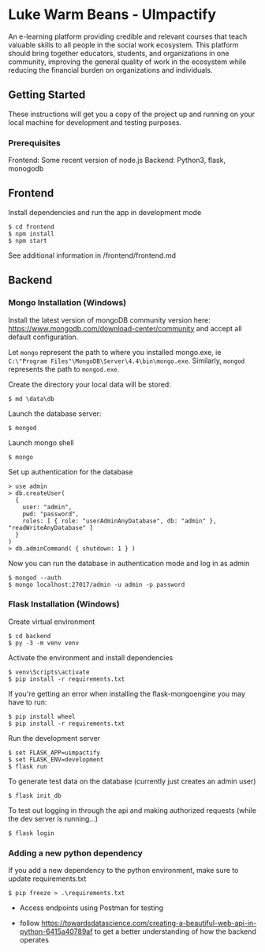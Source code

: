# Luke Warm Beans - UImpactify

An e-learning platform providing credible and relevant courses that teach valuable skills to all people in the social work ecosystem. This platform should bring together educators, students, and organizations in one community, improving the general quality of work in the ecosystem while reducing the financial burden on organizations and individuals.

## Getting Started

These instructions will get you a copy of the project up and running on your local machine for development and testing purposes.

### Prerequisites

Frontend: Some recent version of node.js
Backend: Python3, flask, monogodb

## Frontend

Install dependencies and run the app in development mode
```
$ cd frontend
$ npm install
$ npm start
```

See additional information in /frontend/frontend.md

## Backend

### Mongo Installation (Windows)

Install the latest version of mongoDB community version here: https://www.mongodb.com/download-center/community and accept all default configuration. 

Let `mongo` represent the path to where you installed mongo.exe, ie `C:\"Program Files"\MongoDB\Server\4.4\bin\mongo.exe`. Similarly, `mongod` represents the path to `mongod.exe`.


Create the directory your local data will be stored:

```
$ md \data\db
```

Launch the database server:

```
$ mongod
```

Launch mongo shell

```
$ mongo
```

Set up authentication for the database

```
> use admin
> db.createUser(
  {
    user: "admin",
    pwd: "password",
    roles: [ { role: "userAdminAnyDatabase", db: "admin" }, "readWriteAnyDatabase" ]
  }
)
> db.adminCommand( { shutdown: 1 } )
```

Now you can run the database in authentication mode and log in as admin

```
$ mongod --auth
$ mongo localhost:27017/admin -u admin -p password
```


### Flask Installation (Windows)

Create virtual environment
```
$ cd backend
$ py -3 -m venv venv
```

Activate the environment and install dependencies

```
$ venv\Scripts\activate
$ pip install -r requirements.txt
```

If you're getting an error when installing the flask-mongoengine you may have to run:

```
$ pip install wheel
$ pip install -r requirements.txt
```

Run the development server

```
$ set FLASK_APP=uimpactify
$ set FLASK_ENV=development
$ flask run
```

To generate test data on the database (currently just creates an admin user)

```
$ flask init_db
```

To test out logging in through the api and making authorized requests (while the dev server is running...)

```
$ flask login
```

### Adding a new python dependency

If you add a new dependency to the python environment, make sure to update requirements.txt

```
$ pip freeze > .\requirements.txt
```


- Access endpoints using Postman for testing

- follow https://towardsdatascience.com/creating-a-beautiful-web-api-in-python-6415a40789af to get 
a better understanding of how the backend operates

